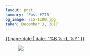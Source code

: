 ```yaml
---
layout: post
summary: 'Post #715'
og_image: 715-1280.jpg
taken: December 3, 2017
---
```


<div class="post">
 <time>
  <a href="/715">
   {{ page.date | date: "%B %-d, %Y" }}
  </a>
 </time>
 <a href="/715">
  <figure data-taken="12/3/2017">
   <img sizes="(min-width: 700px) 50vw, calc(100vw - 2rem)" src="{{ site.assets_url }}/715-640.jpg" srcset="{{ site.assets_url }}/715-320.jpg 320w, {{ site.assets_url }}/715-640.jpg 640w, {{ site.assets_url }}/715-960.jpg 960w, {{ site.assets_url }}/715-1280.jpg 1280w"/>
  </figure>
 </a>
</div>
